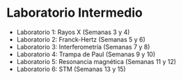 # Laboratorio Intermedio
* Laboratorio 1: Rayos X (Semanas 3 y 4)
* Laboratorio 2: Franck-Hertz (Semanas 5 y 6)
* Laboratorio 3: Interferometría (Semanas 7 y 8)
* Laboratorio 4: Trampa de Paul (Semanas 9 y 10)
* Laboratorio 5: Resonancia magnética (Semanas 11 y 12)
* Laboratorio 6: STM (Semanas 13 y 15)
